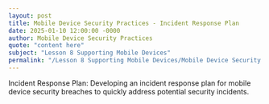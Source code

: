 ```yaml
---
layout: post
title: Mobile Device Security Practices - Incident Response Plan
date: 2025-01-10 12:00:00 -0000
author: Mobile Device Security Practices
quote: "content here"
subject: "Lesson 8 Supporting Mobile Devices"
permalink: "/Lesson 8 Supporting Mobile Devices/Mobile Device Security Practices/Mobile Device Security Practices - Incident Response Plan"
---
```


Incident Response Plan: Developing an incident response plan for mobile device security breaches to quickly address potential security incidents.
